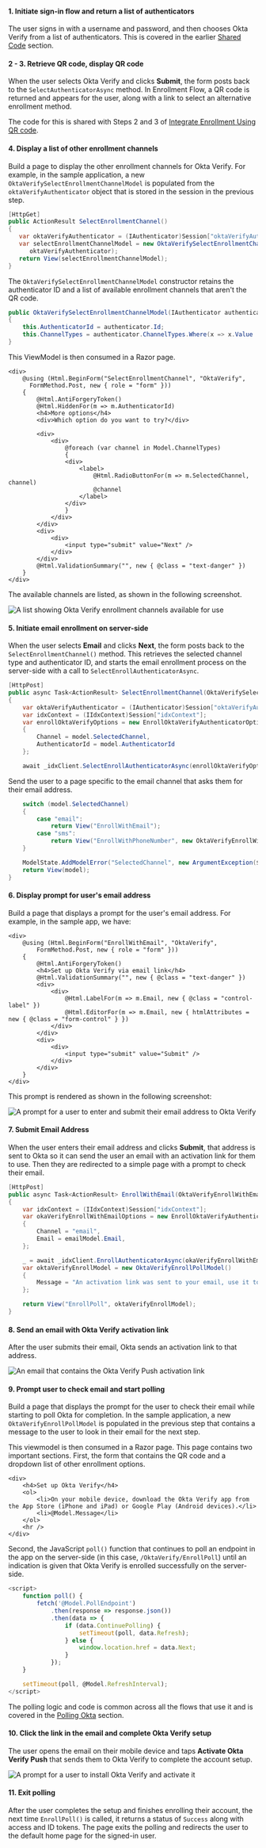 #### 1. Initiate sign-in flow and return a list of authenticators

The user signs in with a username and password, and then chooses Okta Verify from a list of authenticators. This is covered in the earlier [Shared Code](#initiate-sign-in-and-return-a-list-of-authenticators) section.

#### 2 - 3. Retrieve QR code, display QR code

When the user selects Okta Verify and clicks **Submit**, the form posts back to the `SelectAuthenticatorAsync` method. In Enrollment Flow, a QR code is returned and appears for the user, along with a link to select an alternative enrollment method.

The code for this is shared with Steps 2 and 3 of [Integrate Enrollment Using QR code](#integrate-enrollment-using-qr-code).

#### 4. Display a list of other enrollment channels

Build a page to display the other enrollment channels for Okta Verify. For example, in the sample application, a new `OktaVerifySelectEnrollmentChannelModel` is populated from the `oktaVerifyAuthenticator` object that is stored in the session in the previous step.

```csharp
[HttpGet]
public ActionResult SelectEnrollmentChannel()
{
   var oktaVerifyAuthenticator = (IAuthenticator)Session["oktaVerifyAuthenticator"];
   var selectEnrollmentChannelModel = new OktaVerifySelectEnrollmentChannelModel(
      oktaVerifyAuthenticator);
   return View(selectEnrollmentChannelModel);
}
```

The `OktaVerifySelectEnrollmentChannelModel` constructor retains the authenticator ID and a list of available enrollment channels that aren't the QR code.

```csharp
public OktaVerifySelectEnrollmentChannelModel(IAuthenticator authenticator)
{
    this.AuthenticatorId = authenticator.Id;
    this.ChannelTypes = authenticator.ChannelTypes.Where(x => x.Value != "qrcode").ToList();
}
```

This ViewModel is then consumed in a Razor page.

```razor
<div>
    @using (Html.BeginForm("SelectEnrollmentChannel", "OktaVerify",
      FormMethod.Post, new { role = "form" }))
    {
        @Html.AntiForgeryToken()
        @Html.HiddenFor(m => m.AuthenticatorId)
        <h4>More options</h4>
        <div>Which option do you want to try?</div>

        <div>
            <div>
                @foreach (var channel in Model.ChannelTypes)
                {
                <div>
                    <label>
                        @Html.RadioButtonFor(m => m.SelectedChannel, channel)
                        @channel
                    </label>
                </div>
                }
            </div>
        </div>
        <div>
            <div>
                <input type="submit" value="Next" />
            </div>
        </div>
        @Html.ValidationSummary("", new { @class = "text-danger" })
    }
</div>
```

The available channels are listed, as shown in the following screenshot.

<div class="common-image-format">

![A list showing Okta Verify enrollment channels available for use](/img/authenticators/dotnet-authenticators-okta-verify-enrollment-list-of-other-enrollment-options.png "A list of the available Okta Verify enrollment channels")

</div>

#### 5. Initiate email enrollment on server-side

When the user selects **Email** and clicks **Next**, the form posts back to the `SelectEnrollmentChannel()` method. This retrieves the selected channel type and authenticator ID, and starts the email enrollment process on the server-side with a call to `SelectEnrollAuthenticatorAsync`.

```csharp
[HttpPost]
public async Task<ActionResult> SelectEnrollmentChannel(OktaVerifySelectEnrollmentChannelModel model)
{
    var oktaVerifyAuthenticator = (IAuthenticator)Session["oktaVerifyAuthenticator"];
    var idxContext = (IIdxContext)Session["idxContext"];
    var enrollOktaVerifyOptions = new EnrollOktaVerifyAuthenticatorOptions
    {
        Channel = model.SelectedChannel,
        AuthenticatorId = model.AuthenticatorId
    };

    await _idxClient.SelectEnrollAuthenticatorAsync(enrollOktaVerifyOptions, idxContext);
```

Send the user to a page specific to the email channel that asks them for their email address.

```csharp
    switch (model.SelectedChannel)
    {
        case "email":
            return View("EnrollWithEmail");
        case "sms":
            return View("EnrollWithPhoneNumber", new OktaVerifyEnrollWithPhoneNumberModel { CountryCode = "+1" });
    }

    ModelState.AddModelError("SelectedChannel", new ArgumentException($"Unrecognized Okta Verify channel: {model.SelectedChannel}"));
    return View(model);
}
```

#### 6. Display prompt for user's email address

Build a page that displays a prompt for the user's email address. For example, in the sample app, we have:

```razor
<div>
    @using (Html.BeginForm("EnrollWithEmail", "OktaVerify",
        FormMethod.Post, new { role = "form" }))
    {
        @Html.AntiForgeryToken()
        <h4>Set up Okta Verify via email link</h4>
        @Html.ValidationSummary("", new { @class = "text-danger" })
        <div>
            <div>
                @Html.LabelFor(m => m.Email, new { @class = "control-label" })
                @Html.EditorFor(m => m.Email, new { htmlAttributes = new { @class = "form-control" } })
            </div>
        </div>
        <div>
            <div>
                <input type="submit" value="Submit" />
            </div>
        </div>
    }
</div>
```

This prompt is rendered as shown in the following screenshot:

<div class="common-image-format">

![A prompt for a user to enter and submit their email address to Okta Verify](/img/authenticators/dotnet-authenticators-okta-verify-enrollment-email-prompt-for-address.png "A prompt for an email address")

</div>

#### 7. Submit Email Address

When the user enters their email address and clicks **Submit**, that address is sent to Okta so it can send the user an email with an activation link for them to use. Then they are redirected to a simple page with a prompt to check their email.

```csharp
[HttpPost]
public async Task<ActionResult> EnrollWithEmail(OktaVerifyEnrollWithEmailModel emailModel)
{
    var idxContext = (IIdxContext)Session["idxContext"];
    var okaVerifyEnrollWithEmailOptions = new EnrollOktaVerifyAuthenticatorOptions
    {
        Channel = "email",
        Email = emailModel.Email,
    };

    _ = await _idxClient.EnrollAuthenticatorAsync(okaVerifyEnrollWithEmailOptions, idxContext);
    var oktaVerifyEnrollModel = new OktaVerifyEnrollPollModel()
    {
        Message = "An activation link was sent to your email, use it to complete Okta Verify enrollment."
    };

    return View("EnrollPoll", oktaVerifyEnrollModel);
}
```

#### 8. Send an email with Okta Verify activation link

After the user submits their email, Okta sends an activation link to that address.

<div class="common-image-format">

![An email that contains the Okta Verify Push activation link](/img/authenticators/dotnet-authenticators-okta-verify-enrollment-email-text.png "An email containing the activation link")

</div>

#### 9. Prompt user to check email and start polling

Build a page that displays the prompt for the user to check their email while starting to poll Okta for completion.  In the sample application, a new `OktaVerifyEnrollPollModel` is populated in the previous step that contains a message to the user to look in their email for the next step.

This viewmodel is then consumed in a Razor page. This page contains two important sections. First, the form that contains the QR code and a dropdown list of other enrollment options.

```razor
<div>
    <h4>Set up Okta Verify</h4>
    <ol>
        <li>On your mobile device, download the Okta Verify app from the App Store (iPhone and iPad) or Google Play (Android devices).</li>
        <li>@Model.Message</li>
    </ol>
    <hr />
</div>
```

Second, the JavaScript `poll()` function that continues to poll an endpoint in the app on the server-side (in this case, `/OktaVerify/EnrollPoll`) until an indication is given that Okta Verify is enrolled successfully on the server-side.

```js
<script>
    function poll() {
        fetch('@Model.PollEndpoint')
            .then(response => response.json())
            .then(data => {
                if (data.ContinuePolling) {
                    setTimeout(poll, data.Refresh);
                } else {
                    window.location.href = data.Next;
                }
            });
    }

    setTimeout(poll, @Model.RefreshInterval);
</script>
```

The polling logic and code is common across all the flows that use it and is covered in the [Polling Okta](#polling-okta) section.

#### 10. Click the link in the email and complete Okta Verify setup

The user opens the email on their mobile device and taps **Activate Okta Verify Push** that sends them to Okta Verify to complete the account setup.

<div class="common-image-format">

![A prompt for a user to install Okta Verify and activate it](/img/authenticators/dotnet-authenticators-okta-verify-enrollment-email-prompt-user-to-check-email.png "An activation prompt for Okta Verify")

</div>

#### 11. Exit polling

After the user completes the setup and finishes enrolling their account, the next time `EnrollPoll()` is called, it returns a status of `Success` along with access and ID tokens. The page exits the polling and redirects the user to the default home page for the signed-in user.
